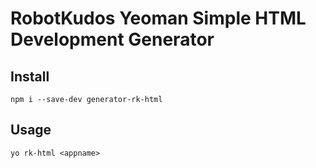 # RobotKudos Yeoman Simple HTML Development Generator

## Install

`npm i --save-dev generator-rk-html`

## Usage

`yo rk-html <appname>`